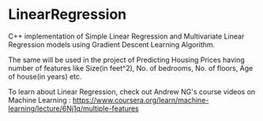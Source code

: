 # LinearRegression
C++ implementation of Simple Linear Regression and Multivariate Linear Regression models using Gradient Descent Learning Algorithm.

The same will be used in the project of Predicting Housing Prices having number of features like Size(in feet^2), No. of bedrooms, No. of floors, Age of house(in years) etc. 

To learn about Linear Regression, check out Andrew NG's course videos on Machine Learning : https://www.coursera.org/learn/machine-learning/lecture/6Nj1q/multiple-features  

